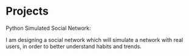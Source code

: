 # Projects
Python Simulated Social Network:

I am designing a social network which will simulate a network with real users, in order to better understand habits and trends.
